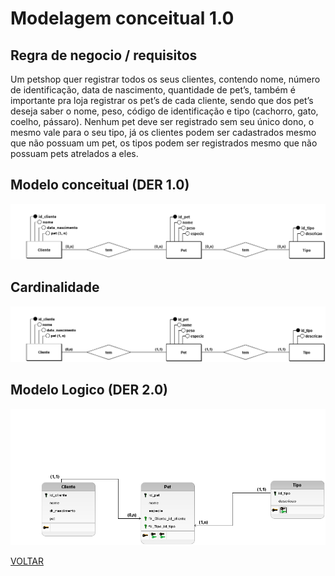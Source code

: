 # Modelagem conceitual 1.0

## Regra de negocio / requisitos

Um petshop quer registrar todos os seus clientes, contendo nome,
número de identificação, data de nascimento, quantidade de pet’s,
também é importante pra loja registrar os pet’s de cada cliente, sendo
que dos pet’s deseja saber o nome, peso, código de identificação e tipo
(cachorro, gato, coelho, pássaro). Nenhum pet deve ser registrado sem
seu único dono, o mesmo vale para o seu tipo, já os clientes podem ser
cadastrados mesmo que não possuam um pet, os tipos podem ser
registrados mesmo que não possuam pets atrelados a eles.

## Modelo conceitual (DER 1.0)

![modelagem 1.0](./conceitual/atividade02_semcadinalidade.png)

## Cardinalidade

![cardinalidade](./conceitual/atividade02_final.png)

## Modelo Logico (DER 2.0)

![modelagem 2.0](./logico/atividade02_logico.png)

[VOLTAR](../README.md)
